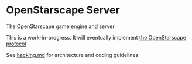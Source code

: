 # OpenStarscape Server

The OpenStarscape game engine and server

This is a work-in-progress. It will eventually implement [the OpenStarscape protocol](https://github.com/OpenStarscape/Protocol)

See [hacking.md](hacking.md) for architecture and coding guidelines